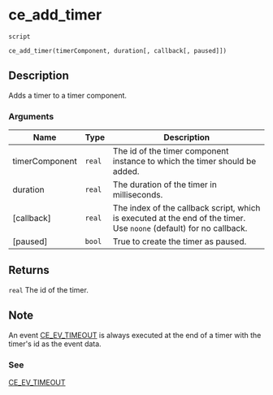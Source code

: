 # ce_add_timer
`script`
```gml
ce_add_timer(timerComponent, duration[, callback[, paused]])
```

## Description
Adds a timer to a timer component.

### Arguments
| Name | Type | Description |
| ---- | ---- | ----------- |
| timerComponent | `real` | The id of the timer component instance to which the timer should be added. |
| duration | `real` | The duration of the timer in milliseconds. |
| [callback] | `real` | The index of the callback script, which is executed at the end of the timer. Use `noone` (default) for no callback. |
| [paused] | `bool` | True to create the timer as paused. |

## Returns
`real` The id of the timer.

## Note
 An event [CE_EV_TIMEOUT](./CE_EV_TIMEOUT.html) is always executed at
the end of a timer with the timer's id as the event data.

### See
[CE_EV_TIMEOUT](CE_EV_TIMEOUT.html)